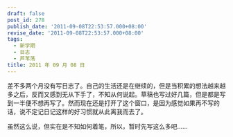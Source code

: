 ```yaml
---
draft: false
post_id: 278
publish_date: '2011-09-08T22:53:57.000+08:00'
revise_date: '2011-09-08T22:53:57.000+08:00'
tags:
  - 新学期
  - 日志
  - 芦苇荡
title: 2011 年 09 月 08 日
---
```


差不多两个月没有写日志了。自己的生活还是在继续的，但是当积累的想法越来越多之后，反而又感到无从下手了，不知从何说起。草稿也写过好几篇，但是都是写到一半便不想再写了。然而现在还是打开了这个窗口，是因为感觉如果再不写的话，说不定记日记这样的好习惯就从此离我而去了。

虽然这么说，但实在是不知如何着笔，所以，暂时先写这么多吧……
